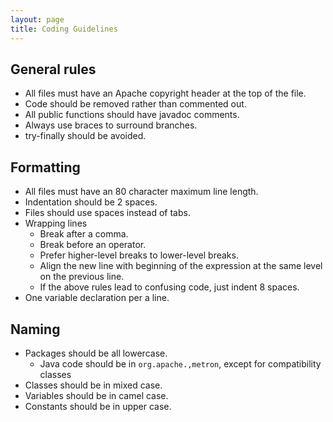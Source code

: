 ```yaml
---
layout: page
title: Coding Guidelines
---
```


## General rules

* All files must have an Apache copyright header at the top of the file.
* Code should be removed rather than commented out.
* All public functions should have javadoc comments.
* Always use braces to surround branches.
* try-finally should be avoided.

## Formatting

* All files must have an 80 character maximum line length.
* Indentation should be 2 spaces.
* Files should use spaces instead of tabs.
* Wrapping lines
  * Break after a comma.
  * Break before an operator.
  * Prefer higher-level breaks to lower-level breaks.
  * Align the new line with beginning of the expression at the same level
    on the previous line.
  * If the above rules lead to confusing code, just indent 8 spaces.
* One variable declaration per a line.

## Naming

* Packages should be all lowercase.
  * Java code should be in `org.apache.,metron`, except for compatibility classes 
* Classes should be in mixed case.
* Variables should be in camel case.
* Constants should be in upper case.
